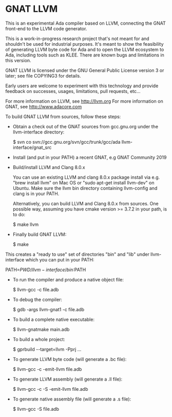 GNAT LLVM
=========

This is an experimental Ada compiler based on LLVM, connecting the GNAT
front-end to the LLVM code generator.

This is a work-in-progress research project that's not meant for and
shouldn't be used for industrial purposes. It's meant to show the
feasibility of generating LLVM byte code for Ada and to open the LLVM
ecosystem to Ada, including tools such as KLEE.  There are known bugs and
limitations in this version.

GNAT LLVM is licensed under the GNU General Public License version 3 or
later; see file COPYING3 for details.

Early users are welcome to experiment with this technology and provide
feedback on successes, usages, limitations, pull requests, etc...

For more information on LLVM, see http://llvm.org
For more information on GNAT, see http://www.adacore.com

To build GNAT LLVM from sources, follow these steps:

- Obtain a check out of the GNAT sources from gcc.gnu.org under the
  llvm-interface directory:

  $ svn co svn://gcc.gnu.org/svn/gcc/trunk/gcc/ada llvm-interface/gnat_src

- Install (and put in your PATH) a recent GNAT, e.g GNAT Community 2019

- Build/install LLVM and Clang 8.0.x

  You can use an existing LLVM and clang 8.0.x package install via e.g.
  "brew install llvm" on Mac OS or "sudo apt-get install llvm-dev" on
  Ubuntu. Make sure the llvm bin directory containing llvm-config and clang
  is in your PATH.

  Alternatively, you can build LLVM and Clang 8.0.x from sources.  One
  possible way, assuming you have cmake version >= 3.7.2 in your path, is
  to do:

  $ make llvm

- Finally build GNAT LLVM:

  $ make

This creates a "ready to use" set of directories "bin" and "lib" under
llvm-interface which you can put in your PATH:

  PATH=$PWD/llvm-interface/bin:$PATH

- To run the compiler and produce a native object file:

  $ llvm-gcc -c file.adb

- To debug the compiler:

  $ gdb -args llvm-gnat1 -c file.adb

- To build a complete native executable:

  $ llvm-gnatmake main.adb

- To build a whole project:

  $ gprbuild --target=llvm -Pprj ...

- To generate LLVM byte code (will generate a .bc file):

  $ llvm-gcc -c -emit-llvm file.adb

- To generate LLVM assembly (will generate a .ll file):

  $ llvm-gcc -c -S -emit-llvm file.adb

- To generate native assembly file (will generate a .s file):

  $ llvm-gcc -S file.adb

